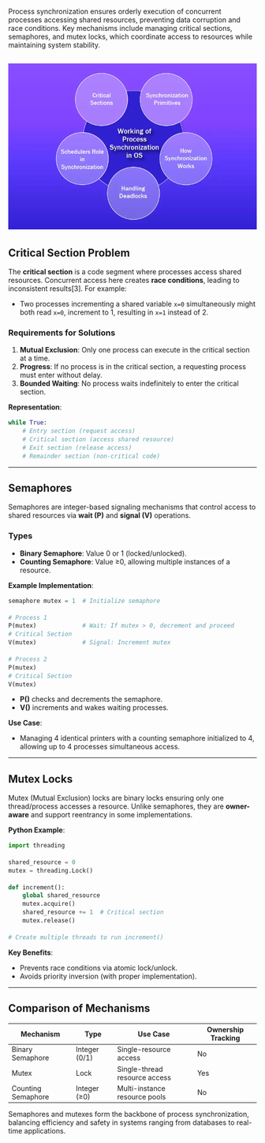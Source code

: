 Process synchronization ensures orderly execution of concurrent processes accessing shared resources, preventing data corruption and race conditions. Key mechanisms include managing critical sections, semaphores, and mutex locks, which coordinate access to resources while maintaining system stability.

## ![Process synchronization](image.png)

## Critical Section Problem

The **critical section** is a code segment where processes access shared resources. Concurrent access here creates **race conditions**, leading to inconsistent results[3]. For example:

- Two processes incrementing a shared variable `x=0` simultaneously might both read `x=0`, increment to 1, resulting in `x=1` instead of 2.

### Requirements for Solutions

1. **Mutual Exclusion**: Only one process can execute in the critical section at a time.
2. **Progress**: If no process is in the critical section, a requesting process must enter without delay.
3. **Bounded Waiting**: No process waits indefinitely to enter the critical section.

**Representation**:

```python
while True:
    # Entry section (request access)
    # Critical section (access shared resource)
    # Exit section (release access)
    # Remainder section (non-critical code)
```

---

## Semaphores

Semaphores are integer-based signaling mechanisms that control access to shared resources via **wait (P)** and **signal (V)** operations.

### Types

- **Binary Semaphore**: Value 0 or 1 (locked/unlocked).
- **Counting Semaphore**: Value ≥0, allowing multiple instances of a resource.

**Example Implementation**:

```python
semaphore mutex = 1  # Initialize semaphore

# Process 1
P(mutex)             # Wait: If mutex > 0, decrement and proceed
# Critical Section
V(mutex)             # Signal: Increment mutex

# Process 2
P(mutex)
# Critical Section
V(mutex)
```

- **P()** checks and decrements the semaphore.
- **V()** increments and wakes waiting processes.

**Use Case**:

- Managing 4 identical printers with a counting semaphore initialized to 4, allowing up to 4 processes simultaneous access.

---

## Mutex Locks

Mutex (Mutual Exclusion) locks are binary locks ensuring only one thread/process accesses a resource. Unlike semaphores, they are **owner-aware** and support reentrancy in some implementations.

**Python Example**:

```python
import threading

shared_resource = 0
mutex = threading.Lock()

def increment():
    global shared_resource
    mutex.acquire()
    shared_resource += 1  # Critical section
    mutex.release()

# Create multiple threads to run increment()
```

**Key Benefits**:

- Prevents race conditions via atomic lock/unlock.
- Avoids priority inversion (with proper implementation).

---

## Comparison of Mechanisms

| Mechanism          | Type          | Use Case                      | Ownership Tracking |
| ------------------ | ------------- | ----------------------------- | ------------------ |
| Binary Semaphore   | Integer (0/1) | Single-resource access        | No                 |
| Mutex              | Lock          | Single-thread resource access | Yes                |
| Counting Semaphore | Integer (≥0)  | Multi-instance resource pools | No                 |

Semaphores and mutexes form the backbone of process synchronization, balancing efficiency and safety in systems ranging from databases to real-time applications.
